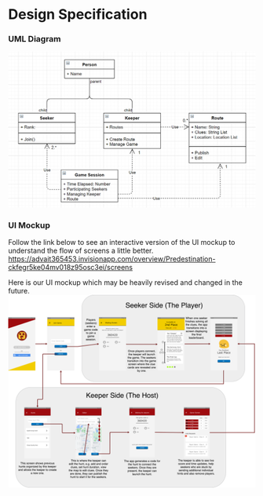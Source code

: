 # Design Specification

### UML Diagram

![class diagram](https://github.com/calvin-cs262-fall2020-teamG/predestination-project/blob/master/images/UML.png)

### UI Mockup
Follow the link below to see an interactive version of the UI mockup to understand the flow of screens a little better.
https://advait365453.invisionapp.com/overview/Predestination-ckfegr5ke04mv018z95osc3ei/screens

Here is our UI mockup which may be heavily revised and changed in the future.
![class diagram](https://github.com/calvin-cs262-fall2020-teamG/predestination-project/blob/master/images/UIFlow.png)
